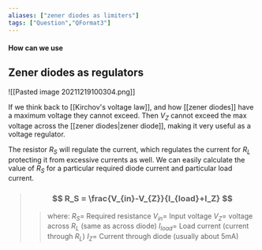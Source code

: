 ```yaml
---
aliases: ["zener diodes as limiters"]
tags: ["Question","QFormat3"]
---
```


#### How can we use
## Zener diodes as regulators
![[Pasted image 20211219100304.png]]

If we think back to [[Kirchov's voltage law]], and how [[zener diodes]] have a maximum voltage they cannot exceed. Then $V_Z$ cannot exceed the max voltage across the [[zener diodes|zener diode]], making it very useful as a voltage regulator.

The resistor $R_S$ will regulate the current, which regulates the current for $R_L$ protecting it from excessive currents as well. We can easily calculate the value of $R_S$ for a particular required diode current and particular load current.

> ### $$ R_S = \frac{V_{in}-V_{Z}}{I_{load}+I_Z} $$ 
>> where:
>> $R_S=$ Required resistance 
>> $V_{in}=$ Input voltage
>> $V_Z=$ voltage across $R_L$ (same as across diode)
>> $I_{load}=$ Load current (current through $R_L$)
>> $I_Z=$ Current through diode (usually about 5mA)